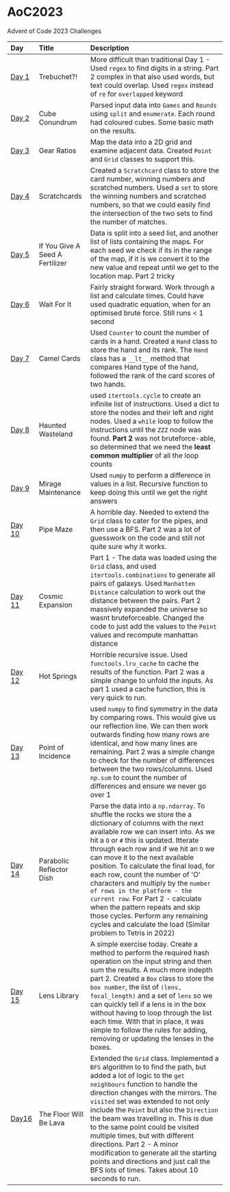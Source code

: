# AoC2023
Advent of Code 2023 Challenges

| Day    | Title                   | Description                                                     |
|:-------|:------------------------|:----------------------------------------------------------------|
| [Day 1](https://adventofcode.com/2023/day/1)  | Trebuchet?!        | More difficult than traditional Day 1 - Used `regex` to find digits in a string. Part 2 complex in that also used words, but text could overlap. Used `regex` instead of `re` for `overlapped` keyword |
| [Day 2](https://adventofcode.com/2023/day/2)  | Cube Conundrum     | Parsed input data into `Games` and `Rounds` using `split` and `enumerate`. Each round had coloured cubes. Some basic math on the results.  |
| [Day 3](https://adventofcode.com/2023/day/3)  | Gear Ratios     | Map the data into a 2D grid and examine adjacent data. Created `Point` and `Grid` classes to support this.  |
| [Day 4](https://adventofcode.com/2023/day/4)  | Scratchcards     | Created a `Scratchcard` class to store the card number, winning numbers and scratched numbers. Used a `set` to store the winning numbers and scratched numbers, so that we could easily find the intersection of the two sets to find the number of matches.  |
| [Day 5](https://adventofcode.com/2023/day/5)  | If You Give A Seed A Fertilizer     | Data is split into a seed list, and another list of lists containing the maps. For each seed we check if its in the range of the map, if it is we convert it to the new value and repeat until we get to the location map. Part 2 tricky |
| [Day 6](https://adventofcode.com/2023/day/6)  | Wait For It     | Fairly straight forward. Work through a list and calculate times. Could have used quadratic equation, when for an optimised brute force. Still runs < 1 second|
| [Day 7](https://adventofcode.com/2023/day/7) | Camel Cards | Used `Counter` to count the number of cards in a hand. Created a `Hand` class to store the hand and its rank. The `Hand` class has a `__lt__` method that compares Hand type of the hand, followed the rank of the card scores of two hands. |
| [Day 8](https://adventofcode.com/2023/day/8) | Haunted Wasteland | used `itertools.cycle` to create an infinite list of instructions. Used a dict to store the nodes and their left and right nodes. Used a `while` loop to follow the instructions until the `ZZZ` node was found. **Part 2** was not bruteforce-able, so determined that we need the **least common multiplier** of all the loop counts|
| [Day 9](https://adventofcode.com/2023/day/9) | Mirage Maintenance | Used `numpy` to perform a difference in values in a list. Recursive function to keep doing this until we get the right answers|
| [Day 10](https://adventofcode.com/2023/day/10) | Pipe Maze | A horrible day. Needed to extend the `Grid` class to cater for the pipes, and then use a BFS. Part 2 was a lot of guesswork on the code and still not quite sure why it works.  |
| [Day 11](https://adventofcode.com/2023/day/11) | Cosmic Expansion | Part 1 - The data was loaded using the `Grid` class, and used `itertools.combinations` to generate all pairs of galaxys. Used `Manhatten Distance` calculation to work out the distance between the pairs. Part 2 massively expanded the universe so wasnt bruteforceable. Changed the code to just add the values to the `Point` values and recompute manhattan distance  | 
| [Day 12](https://adventofcode.com/2023/day/12) | Hot Springs | Horrible recursive issue. Used `functools.lru_cache` to cache the results of the function. Part 2 was a simple change to unfold the inputs. As part 1 used a cache function, this is very quick to run.  |
| [Day 13](https://adventofcode.com/2023/day/13) | Point of Incidence | used `numpy` to find symmetry in the data by comparing rows. This would give us our reflection line. We can then work outwards finding how many rows are identical, and how many lines are remaining. Part 2 was a simple change to check for the number of differences between the two rows/columns. Used `np.sum` to count the number of differences and ensure we never go over 1 |
| [Day 14](https://adventofcode.com/2023/day/14) | Parabolic Reflector Dish | Parse the data into a `np.ndarray`. To shuffle the rocks we store the a dictionary of columns with the next available row we can insert into. As we hit a `O` or `#` this is updated. Itterate through each row and if we hit an `O` we can move it to the next available position. To calculate the final load, for each row, count the number of 'O' characters and multiply by the `number of rows in the platform - the current row`. For Part 2 - calculate when the pattern repeats and skip those cycles. Perform any remaining cycles and calculate the load (Similar problem to Tetris in 2022) |
| [Day 15](https://adventofcode.com/2023/day/15) | Lens Library | A simple exercise today. Create a method to perform the required hash operation on the input string and then sum the results. A much more indepth part 2. Created a `Box` class to store the `box number`, the list of `(lens, focal_length)` and a set of `lens` so we can quickly tell if a lens is in the box without having to loop through the list each time. With that in place, it was simple to follow the rules for adding, removing or updating the lenses in the boxes. |
| [Day16](https://adventofcode.com/2023/day/16) | The Floor Will Be Lava | Extended the `Grid` class. Implemented a `BFS` algorithm to to find the path, but added a lot of logic to the `get neighbours` function to handle the direction changes with the mirrors. The `visited` set was extended to not only include the `Point` but also the `Direction` the beam was travelling in. This is due to the same point could be visited multiple times, but with different directions. Part 2 - A minor modification to generate all the starting points and directions and just call the BFS lots of times. Takes about 10 seconds to run. |